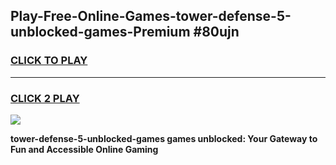 
## Play-Free-Online-Games-tower-defense-5-unblocked-games-Premium #80ujn
<h3>
<a href="https://premium.freeplayer.one?title=tower-defense-5-unblocked-games&ref=8M">CLICK TO PLAY</a></h3>
<hr>

<h3>
<a href="https://premium.freeplayer.one?title=tower-defense-5-unblocked-games&ref=8M">CLICK 2 PLAY</a>
  
</h3>

<a href="https://premium.freeplayer.one?title=tower-defense-5-unblocked-games&ref=8M"><img src="https://clearcache.store/games.png"></a>


**tower-defense-5-unblocked-games games unblocked: Your Gateway to Fun and Accessible Online Gaming**
